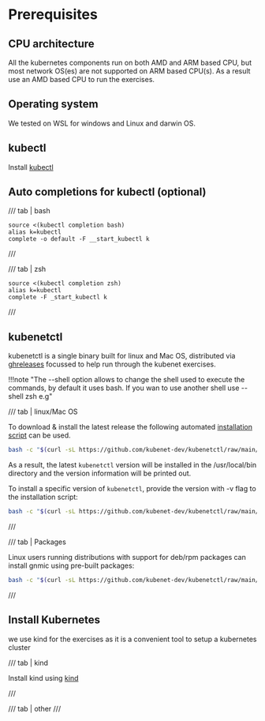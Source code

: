 # Prerequisites

## CPU architecture

All the kubernetes components run on both AMD and ARM based CPU, but most network OS(es) are not supported on ARM based CPU(s). As a result use an AMD based CPU to run the exercises.

## Operating system

We tested on WSL for windows and Linux and darwin OS.

## kubectl

Install [kubectl][kubectl]

## Auto completions for kubectl (optional)

/// tab | bash

```
source <(kubectl completion bash)
alias k=kubectl
complete -o default -F __start_kubectl k
```
///

/// tab | zsh
```
source <(kubectl completion zsh)
alias k=kubectl
complete -F _start_kubectl k
```
///

## kubenetctl

kubenetctl is a single binary built for linux and Mac OS, distributed via [ghreleases][ghreleases] focussed to help run through the kubenet exercises. 


!!!note "The --shell option allows to change the shell used to execute the commands, by default it uses bash. If you wan to use another shell use --shell zsh e.g"

/// tab | linux/Mac OS

To download & install the latest release the following automated [installation script][installscript] can be used.

```bash
bash -c "$(curl -sL https://github.com/kubenet-dev/kubenetctl/raw/main/install.sh)"
```

As a result, the latest `kubenetctl` version will be installed in the /usr/local/bin directory and the version information will be printed out.


To install a specific version of `kubenetctl`, provide the version with -v flag to the installation script:

```bash
bash -c "$(curl -sL https://github.com/kubenet-dev/kubenetctl/raw/main/install.sh)" -- -v 0.0.1
```

///

/// tab | Packages

Linux users running distributions with support for deb/rpm packages can install gnmic using pre-built packages:

```bash
bash -c "$(curl -sL https://github.com/kubenet-dev/kubenetctl/raw/main/install.sh)" -- --use-pkg
```

///

## Install Kubernetes 

we use kind for the exercises as it is a convenient tool to setup a kubernetes cluster 

/// tab | kind

Install kind using [kind][kind-install]

///

/// tab | other
///

[kind-install]: https://kind.sigs.k8s.io/docs/user/quick-start/#installation
[kind]: https://kind.sigs.k8s.io/
[kubectl]: https://kubernetes.io/docs/tasks/tools/
[ghreleases]: https://github.com/pkgserver-dev/pkgctl/releases
[installscript]: https://github.com/pkgserver-dev/pkgctl/blob/main/install.sh